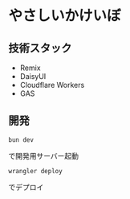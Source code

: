 # やさしいかけいぼ

## 技術スタック
- Remix
- DaisyUI
- Cloudflare Workers
- GAS

## 開発

```
bun dev
```
で開発用サーバー起動
```
wrangler deploy
```
でデプロイ
